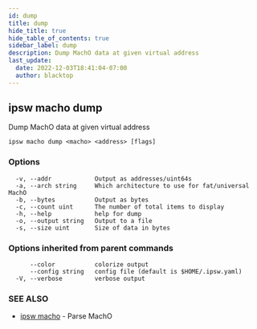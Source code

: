 ```yaml
---
id: dump
title: dump
hide_title: true
hide_table_of_contents: true
sidebar_label: dump
description: Dump MachO data at given virtual address
last_update:
  date: 2022-12-03T18:41:04-07:00
  author: blacktop
---
```

## ipsw macho dump

Dump MachO data at given virtual address

```
ipsw macho dump <macho> <address> [flags]
```

### Options

```
  -v, --addr            Output as addresses/uint64s
  -a, --arch string     Which architecture to use for fat/universal MachO
  -b, --bytes           Output as bytes
  -c, --count uint      The number of total items to display
  -h, --help            help for dump
  -o, --output string   Output to a file
  -s, --size uint       Size of data in bytes
```

### Options inherited from parent commands

```
      --color           colorize output
      --config string   config file (default is $HOME/.ipsw.yaml)
  -V, --verbose         verbose output
```

### SEE ALSO

* [ipsw macho](/docs/cli/ipsw/macho)	 - Parse MachO

